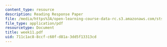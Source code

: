 ```yaml
---
content_type: resource
description: Reading Response Paper
file: /media/https%3A/open-learning-course-data-rc.s3.amazonaws.com/sts-035-the-history-of-computing-spring-2004/711c1ac88ccfc60fd81a3dd5f13313cd_week11.pdf
file_type: application/pdf
resourcetype: Document
title: week11.pdf
uid: 711c1ac8-8ccf-c60f-d81a-3dd5f13313cd
---
```

